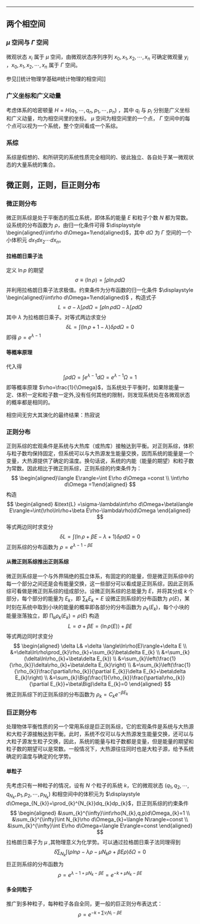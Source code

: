
--------
## 两个相空间
###  $\displaystyle \mu$ 空间与 $\Gamma$ 空间
微观状态 $x_{i}$ 属于 $\displaystyle \mu$ 空间，由微观状态序列序列 $\displaystyle x_{0},x_{1},x_{2},\cdots,x_{n}$ 可确定微观量 $y_{i}$ ，$\displaystyle x_{0},x_{1},x_{2},\cdots,x_{n}$ 属于 $\Gamma$  空间。

参见[[统计物理学基础#统计物理的相空间]]
### 广义坐标和广义动量
考虑体系的哈密顿量 $\displaystyle H=H (q_1,\cdots, q_n, p_1,\cdots, p_n)$ ，其中 $q_{i}$ 与 $p_{i}$ 分别是广义坐标和广义动量，均为相空间里的坐标。 $\displaystyle \mu$ 空间为相空间里的一个点， $\Gamma$  空间中的每个点可以视为一个系统，整个空间看成一个系综。
### 系综
系综是假想的、和所研究的系统性质完全相同的、彼此独立、各自处于某一微观状态的大量系统的集合。
## 微正则，正则，巨正则分布
### 微正则分布
微正则系综是处于平衡态的孤立系统，即体系的能量 $E$ 和粒子个数 $N$ 都为常数。设系统的分布函数为 $\displaystyle \rho$，由归一化条件可得 $\displaystyle \begin{aligned}\int\rho d\Omega=1\end{aligned}$，其中 $\displaystyle d\Omega$ 为 $\Gamma$  空间的一个小体积元 $\displaystyle dx_{1}dx_{2}\cdots dx_{n}$。
#### 拉格朗日乘子法
定义 $\displaystyle \ln p$ 的期望
$$
\sigma\equiv\langle\ln\rho\rangle=\int\rho\ln\rho d\Omega
$$
 并利用拉格朗日乘子法求极值。约束条件为分布函数的归一化条件 $\displaystyle \begin{aligned}\int\rho d\Omega=1\end{aligned}$ ，构造式子
$$
L=\sigma-\lambda\int\rho d\Omega=\int\rho\ln\rho d\Omega-\lambda\int\rho d\Omega
$$
其中 $λ$ 为拉格朗日乘子。对等式两边求变分
$$
\delta L=\int(\ln\rho+1-\lambda)\delta\rho d\Omega=0
$$
即得 $\rho=e^{\lambda-1}$
#### 等概率原理
代入得
$$
\int\rho d\Omega=\int e^{\lambda-1}d\Omega=e^{\lambda-1}\Omega=1
$$
即等概率原理 $\rho=\frac{1}{\Omega}$，当系统处于平衡时，如果除能量一定、体积一定和粒子数一定外,没有任何其他的限制，则发现系统处在各微观状态的概率都是相同的。

相空间无穷大其演化的最终结果：热寂说
### 正则分布
正则系综的宏观条件是系统与大热库（或热库）接触达到平衡。对正则系综，体积与粒子数均保持固定，但系统可以与大热源发生能量交换，因而系统的能量是一个变量，大热源提供了确定的温度。换句话说，系统的内能（能量的期望）和粒子数为常数。因此相比于微正则系综，正则系综的约束条件为：
$$
\begin{aligned}\langle E\rangle=\int E\rho d\Omega =const \\
\int\rho d\Omega =1\end{aligned}
$$
构造
$$
\begin{aligned}
&\text{L} =\sigma-\lambda\int\rho d\Omega+\beta\langle E\rangle=\int(\rho\ln\rho+\beta E\rho-\lambda\rho)d\Omega 
\end{aligned}
$$
等式两边同时求变分
$$
\delta L=\int(\ln\rho+\beta E-\lambda+1)\delta\rho d\Omega=0
$$
正则系综的分布函数为 $\displaystyle \rho=e^{\lambda-1-\beta E}$
#### 从微正则系综推出正则系综
微正则系综是一个与外界隔绝的孤立体系，有固定的的能量，但是微正则系综中的每一个部分之间还是会有能量交换，这一些部分可以看成是正则系综，因此正则系综可看做是微正则系综的组成部分。设微正则系综的总能量为 $E$，并将其分成 $k$ 个部分，每个部分的能量为 $E_{k}$，即 $\displaystyle \sum_{k}E_{k}=E$
设微正则系综的分布函数为 $\displaystyle \rho(E)$，某时刻在系统中取到小块的能量的概率即各部分的分布函数为 $\displaystyle \rho_{k}(E_{k})$，每个小块的能量涨落独立，即 $\displaystyle \prod_{k}\rho_{k}(E_{k})=\rho(E)$
构造
$$
L=\sigma+\beta E=\langle\ln\rho(E)\rangle+\beta E
$$
等式两边同时求变分
$$
\begin{aligned}
\delta L& =\delta \langle\ln\rho(E)\rangle+\delta E  \\
&=\delta\ln\rho\prod_{k}\rho_{k}+\sum_{k}\beta\delta E_{k} \\
&=\sum_{k}(\delta\ln\rho_{k}+\beta\delta E_{k}) \\
&=\sum_{k}\left(\frac{1}{\rho_{k}}\delta\rho_{k}+\beta\delta E_{k}\right) \\
&=\sum_{k}\left(\frac{1}{\rho_{k}}\frac{\partial\rho_{k}}{\partial E_{k}}\delta E_{k}+\beta\delta E_{k}\right) \\
&=\sum_{k}\Big(\frac{1}{\rho_{k}}\frac{\partial\rho_{k}}{\partial E_{k}}+\beta\Big)\delta E_{k}=0
\end{aligned}
$$
微正则系综下的正则系综的分布函数为 $\displaystyle \rho_{k}=C_{k}e^{-\beta E_{k}}$
### 巨正则分布
处理物体平衡性质的另一个常用系综是巨正则系综，它的宏观条件是系统与大热源和大粒子源接触达到平衡。此时，系统不仅可以与大热源发生能量交换，还可以与大粒子源发生粒子交换，因此，系统的能量与粒子数都是变量，但是能量的期望和粒子数的期望可以是常数。一般情况下，大热源往往同时也是大粒子源，给予系统确定的温度与确定的化学势。
#### 单粒子
先考虑只有一种粒子的情况，设有 $N$ 个粒子的系统 $k$，它的微观状态 $\displaystyle (q_{1},q_{2},\cdots,q_{N_{k}},p_{1},p_{2},\cdots,p_{N_{k}})$ 和相空间中的体积元为 $\displaystyle d\Omega_{N_{k}}=\prod_{k}^{N_{k}}dq_{k}dp_{k}$，巨正则系综的约束条件
$$
\begin{aligned}
&\sum_{k}^{\infty}\int\rho(N_{k},q,p)d\Omega_{k}=1 \\
&\sum_{k}^{\infty}\int N_{k}\rho d\Omega_{k}=\langle N\rangle=const \\
&\sum_{k}^{\infty}\int E\rho d\Omega=\langle E\rangle=const
\end{aligned}
$$
拉格朗日乘子为 $\displaystyle \mu$ ,其物理意义为化学势。可以通过拉格朗日乘子法同理得到
$$
\delta\sum_{N_k}\int(\rho ln\rho-\lambda\rho-\mu N_{k}\rho+\beta E\rho)\delta\Omega=0
$$
巨正则系综的分布函数为 $$\displaystyle \rho=e^{\lambda-1+\mu N_{k}-\beta E}=e^{-k+\mu N_{k}-\beta E}$$
#### 多全同粒子
推广到多种粒子，每种粒子各自全同，更一般的巨正则分布表达式：
$$
\rho=e^{-k+\sum\nu_{i}N_{i}-\beta E}
$$


